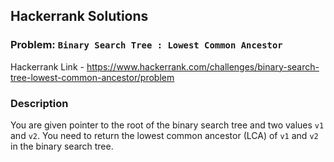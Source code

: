 ## Hackerrank Solutions

### Problem: `Binary Search Tree : Lowest Common Ancestor`

Hackerrank Link - https://www.hackerrank.com/challenges/binary-search-tree-lowest-common-ancestor/problem


### Description

You are given pointer to the root of the binary search tree and two values `v1` and `v2`. You need to return the lowest common ancestor (LCA) of `v1` and `v2` in the binary search tree.
